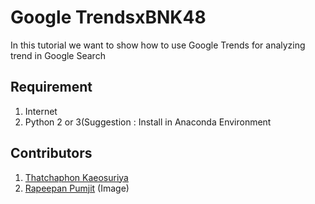 # Google TrendsxBNK48
In this tutorial we want to show how to use Google Trends for analyzing trend in Google Search 
## Requirement
1. Internet
2. Python 2 or 3(Suggestion : Install in Anaconda Environment
## Contributors
1. [Thatchaphon Kaeosuriya](https://www.instagram.com/tigerstat46/)
2. [Rapeepan Pumjit](https://www.instagram.com/stopstapp/) (Image)

